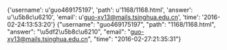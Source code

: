 {'username': u'guo469175197', 'path': u'1168/1168.html', 'answer': u'\u5b8c\u6210', 'email': u'guo-xy13@mails.tsinghua.edu.cn', 'time': '2016-02-24:13:53:20'}
{"username": "guo469175197", "path": "1168/1168.html", "answer": "\u5df2\u5b8c\u6210", "email": "guo-xy13@mails.tsinghua.edu.cn", "time": "2016-02-27:21:35:31"}